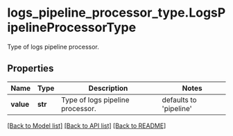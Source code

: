 # logs_pipeline_processor_type.LogsPipelineProcessorType

Type of logs pipeline processor.
## Properties
Name | Type | Description | Notes
------------ | ------------- | ------------- | -------------
**value** | **str** | Type of logs pipeline processor. | defaults to 'pipeline'

[[Back to Model list]](README.md#documentation-for-models) [[Back to API list]](README.md#documentation-for-api-endpoints) [[Back to README]](README.md)



